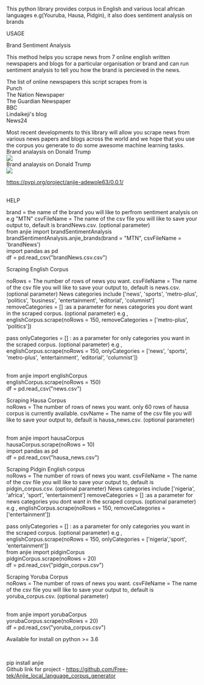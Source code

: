 This python library provides corpus in English and various local african languages e.g(Youruba, Hausa, Pidgin), it also does sentiment analysis on brands

USAGE

Brand Sentiment Analysis

This method helps you scrape news from 7 online english written newspapers and blogs for a particular organisation or brand and can run sentiment analysis to 
tell you how the brand is percieved in the news.

<p>
  The list of online newspapers this script scrapes from is
  <br> Punch
  <br> The Nation Newspaper
  <br> The Guardian Newspaper
  <br> BBC
  <br> Lindaikeji's blog
  <br> News24
  
<p>
Most recent developments to this library will allow you scrape news from various news papers and blogs across the world and we hope that you use
the corpus you generate to do some awesome machine learning tasks.
  
<br>
Brand analaysis on Donald Trump
<br>
<image src = "https://github.com/Free-tek/Worldwide-Newspaper-Scraping-Script/blob/master/Screenshot%202019-11-15%20at%206.27.52%20pm.png">
  
<br>
Brand analaysis on Donald Trump
<br>
<image src = "https://github.com/Free-tek/Worldwide-Newspaper-Scraping-Script/blob/master/Screenshot%202019-11-15%20at%206.28.14%20pm.png">

https://pypi.org/project/anjie-adewole63/0.0.1/

<br>
HELP

brand = the name of the brand you will like to perfrom sentiment analysis on e.g "MTN"
csvFileName = The name of the csv file you will like to save your output to, default is brandNews.csv. (optional parameter)
<br>
from anjie import brandSentimentAnalysis
<br>
brandSentimentAnalysis.anjie_brands(brand = "MTN", csvFileName = 'brandNews')
<br>
import pandas as pd
<br>
df = pd.read_csv("brandNews.csv.csv")
<br>


Scraping English Corpus

noRows = The number of rows of news you want.
csvFileName = The name of the csv file you will like to save your output to, default is news.csv. (optional parameter)
News categories include ['news', 'sports', 'metro-plus', 'politics', 'business', 'entertainment', 'editorial', 'columnist']
removeCategories = [] :as a parameter for news categories you dont want in the scraped corpus. (optional parameter)
e.g , englishCorpus.scrape(noRows = 150, removeCategories = ['metro-plus', 'politics']) 

pass onlyCategories = [] : as a parameter for only categories you want in the scraped corpus. (optional parameter)
e.g , englishCorpus.scrape(noRows = 150, onlyCategories = ['news', 'sports', 'metro-plus', 'entertainment', 'editorial', 'columnist'])

<br>
from anjie import englishCorpus
<br>
englishCorpus.scrape(noRows = 150)
<br>
df = pd.read_csv("news.csv")
<br>

Scraping Hausa Corpus
<br>
noRows = The number of rows of news you want. only 60 rows of hausa corpus is currently available.
csvName = The name of the csv file you will like to save your output to, default is hausa_news.csv. (optional parameter) 

<br>
from anjie import hausaCorpus
<br>
hausaCorpus.scrape(noRows = 10)
<br>
import pandas as pd
<br>
df = pd.read_csv("hausa_news.csv")
<br>

Scraping Pidgin English corpus
<br>
noRows = The number of rows of news you want.
csvFileName = The name of the csv file you will like to save your output to, default is pidgin_corpus.csv. (optional parameter)
News categories include ['nigeria', 'africa', 'sport', 'entertainment']
removeCategories = [] :as a parameter for news categories you dont want in the scraped corpus. (optional parameter)
e.g , englishCorpus.scrape(noRows = 150, removeCategories = ['entertainment']) 

pass onlyCategories = [] : as a parameter for only categories you want in the scraped corpus. (optional parameter)
e.g , englishCorpus.scrape(noRows = 150, onlyCategories = ['nigeria','sport', 'entertainment'])
<br>
from anjie import pidginCorpus
<br>
pidginCorpus.scrape(noRows = 20)
<br>
df = pd.read_csv("pidgin_corpus.csv")
<br>

Scraping Yoruba Corpus
<br>
noRows = The number of rows of news you want.
csvFileName = The name of the csv file you will like to save your output to, default is yoruba_corpus.csv. (optional parameter)

<br>
from anjie import yorubaCorpus
<br>
yorubaCorpus.scrape(noRows = 20)
<br>
df = pd.read_csv("yoruba_corpus.csv")
<br>

Available for install on python >= 3.6

<br>

pip install anjie
<br>
Github link for project - https://github.com/Free-tek/Anjie_local_language_corpus_generator 

